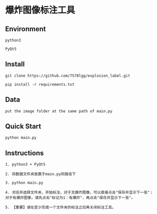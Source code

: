 # 爆炸图像标注工具

## Environment

```
python3
```

```
PyQt5
```


## Install

```
git clone https://github.com/7578lgg/explosion_label.git
```

```
pip install -r requirements.txt
```

## Data

```
put the image folder at the same path of main.py
```

## Quick Start

```
python main.py
```

## Instructions

```
1. python3 + PyQt5
```
```
2. 将数据文件夹放置于main.py同路径下
```
```
3. python main.py
```
```
4. 浏览并选择文件夹，开始标注，对于无爆炸图像，可以直接点击"保存并显示下一张"；
对于有爆炸图像，请先点击"标记为1：有爆炸"，再点击"保存并显示下一张"。
```
```
5. 【重要】请在至少完成一个文件夹的标注之后再关闭标注工具。
```